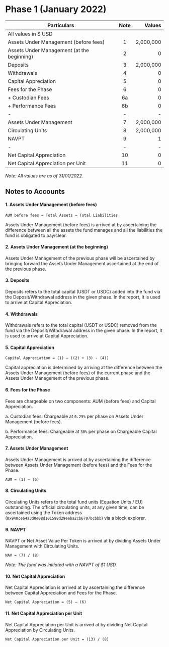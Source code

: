 # Phase 1 (January 2022)

| Particulars                                | Note | Values |
|--------------------------------------------|:----:|-------:|
| All values in $ USD                        |      |        |
| Assets Under Management (before fees)      | 1    | 2,000,000      |
| Assets Under Management (at the beginning) | 2    | 0      |
| Deposits                                   | 3    | 2,000,000      |
| Withdrawals                                | 4    | 0      |
| Capital Appreciation                       | 5    | 0      |
| Fees for the Phase                         | 6    | 0      |
| +  Custodian Fees                         | 6a   | 0      |
| +  Performance Fees                        | 6b   | 0      |
| -                                          | -    | -      |
| Assets Under Management                    | 7    | 2,000,000      |
| Circulating Units                          | 8    | 2,000,000      |
| NAVPT                                      | 9    | 1      |
| -                                          | -    | -      |
| Net Capital Appreciation                   | 10   | 0      |
| Net Capital Appreciation per Unit          | 11   | 0      |

*Note: All values are as of 31/01/2022.*

## Notes to Accounts

#### 1.	Assets Under Management (before fees)
```
AUM before fees = Total Assets – Total Liabilities
```
Assets Under Management (before fees) is arrived at by ascertaining the difference between all the assets the fund manages and all the liabilities the fund is obligated to pay/clear.

#### 2.	Assets Under Management (at the beginning)

Assets Under Management of the previous phase will be ascertained by bringing forward the Assets Under Management ascertained at the end of the previous phase.

#### 3.	Deposits

Deposits refers to the total capital (USDT or USDC) added into the fund via the Deposit/Withdrawal address in the given phase. In the report, It is used to arrive at Capital Appreciation.

#### 4.	Withdrawals

Withdrawals refers to the total capital (USDT or USDC) removed from the fund via the Deposit/Withdrawal address in the given phase. In the report, It is used to arrive at Capital Appreciation.

#### 5.	Capital Appreciation
```
Capital Appreciation = (1) – ((2) + (3) - (4))
```
Capital appreciation is determined by arriving at the difference between the Assets Under Management (before fees) of the current phase and the Assets Under Management of the previous phase.

#### 6.	Fees for the Phase

Fees are chargeable on two components: AUM (before fees) and Capital Appreciation.

a.	Custodian fees: Chargeable at `0.25%` per phase on Assets Under Management (before fees).

b.	Performance fees: Chargeable at `30%` per phase on Chargeable Capital Appreciation.

#### 7.	Assets Under Management

Assets Under Management is arrived at by ascertaining the difference between Assets Under Management (before fees) and the Fees for the Phase.
```
AUM = (1) – (6)
```
#### 8.	Circulating Units

Circulating Units refers to the total fund units (Equation Units / EU) outstanding. The official circulating units, at any given time, can be ascertained using the Token address (`0x940ce64a3d0e08d101598d29eeba2cb6707bcbbb`) via a block explorer.


#### 9.	NAVPT

NAVPT or Net Asset Value Per Token is arrived at by dividing Assets Under Management with Circulating Units.
```
NAV = (7) / (8)
```

*Note: The fund was initiated with a NAVPT of $1 USD.*


#### 10.	Net Capital Appreciation

Net Capital Appreciation is arrived at by ascertaining the difference between Capital Appreciation and Fees for the Phase.
```
Net Capital Appreciation = (5) – (6)
```


#### 11.	Net Capital Appreciation per Unit

Net Capital Appreciation per Unit is arrived at by dividing Net Capital Appreciation by Circulating Units.
```
Net Capital Appreciation per Unit = (13) / (8)
```
